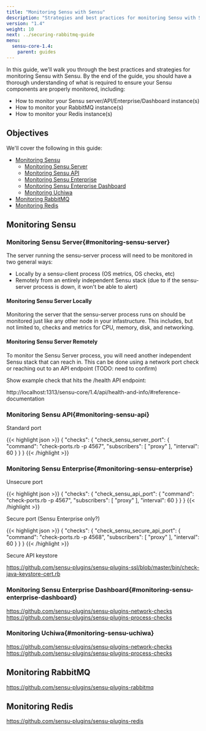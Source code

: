 ```yaml
---
title: "Monitoring Sensu with Sensu"
description: "Strategies and best practices for monitoring Sensu with Sensu"
version: "1.4"
weight: 10
next: ../securing-rabbitmq-guide
menu:
  sensu-core-1.4:
    parent: guides
---
```


In this guide, we'll walk you through the best practices and strategies for monitoring Sensu with Sensu. By the end of the guide, you should have a thorough understanding of what is required to ensure your Sensu components are properly monitored, including:

* How to monitor your Sensu server/API/Enterprise/Dashboard instance(s)
* How to monitor your RabbitMQ instance(s)
* How to monitor your Redis instance(s)

## Objectives

We'll cover the following in this guide:

* [Monitoring Sensu](#monitoring-sensu)
  * [Monitoring Sensu Server](#monitoring-sensu-server)
  * [Monitoring Sensu API](#monitoring-sensu-api)
  * [Monitoring Sensu Enterprise](#monitoring-sensu-enterprise)
  * [Monitoring Sensu Enterprise Dashboard](#monitoring-sensu-enterprise-dashboard)
  * [Monitoring Uchiwa](#monitoring-sensu-uchiwa)
* [Monitoring RabbitMQ](#monitoring-RabbitMQ)
* [Monitoring Redis](#monitoring-redis)

## Monitoring Sensu

### Monitoring Sensu Server{#monitoring-sensu-server}

The server running the sensu-server process will need to be monitored in two general ways:

* Locally by a sensu-client process (OS metrics, OS checks, etc)
* Remotely from an entirely independent Sensu stack (due to if the sensu-server process is down, it won't be able to alert)

#### Monitoring Sensu Server Locally

Monitoring the server that the sensu-server process runs on should be monitored just like any other node in your infastructure. This includes, but not limited to, checks and metrics for CPU, memory, disk, and networking.

#### Monitoring Sensu Server Remotely

To monitor the Sensu Server process, you will need another independent Sensu stack that can reach in. This can be done using a network port check or reaching out to an API endpoint (TODO: need to confirm)

Show example check that hits the /health API endpoint:

http://localhost:1313/sensu-core/1.4/api/health-and-info/#reference-documentation

### Monitoring Sensu API{#monitoring-sensu-api}

Standard port

{{< highlight json >}}
{
  "checks": {
    "check_sensu_server_port": {
      "command": "check-ports.rb -p 4567",
      "subscribers": [
        "proxy"
      ],
      "interval": 60
    }
  }
}
{{< /highlight >}}


### Monitoring Sensu Enterprise{#monitoring-sensu-enterprise}

Unsecure port

{{< highlight json >}}
{
  "checks": {
    "check_sensu_api_port": {
      "command": "check-ports.rb -p 4567",
      "subscribers": [
        "proxy"
      ],
      "interval": 60
    }
  }
}
{{< /highlight >}}

Secure port (Sensu Enterprise only?)

{{< highlight json >}}
{
  "checks": {
    "check_sensu_secure_api_port": {
      "command": "check-ports.rb -p 4568",
      "subscribers": [
        "proxy"
      ],
      "interval": 60
    }
  }
}
{{< /highlight >}}


Secure API keystore

https://github.com/sensu-plugins/sensu-plugins-ssl/blob/master/bin/check-java-keystore-cert.rb

### Monitoring Sensu Enterprise Dashboard{#monitoring-sensu-enterprise-dashboard}

https://github.com/sensu-plugins/sensu-plugins-network-checks
https://github.com/sensu-plugins/sensu-plugins-process-checks

### Monitoring Uchiwa{#monitoring-sensu-uchiwa}

https://github.com/sensu-plugins/sensu-plugins-network-checks
https://github.com/sensu-plugins/sensu-plugins-process-checks

## Monitoring RabbitMQ

https://github.com/sensu-plugins/sensu-plugins-rabbitmq

## Monitoring Redis

https://github.com/sensu-plugins/sensu-plugins-redis
